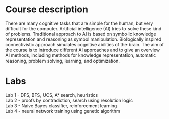 # Course description
There are many cognitive tasks that are simple for the human, but very difficult for the computer. Artificial intelligence (AI) tries to solve these kind of problems. Traditional approach to AI is based on symbolic knowledge representation and reasoning as symbol manipulation. Biologically inspired connectivistic approach simulates cognitive abilities of the brain. The aim of the course is to introduce different AI approaches and to give an overview AI methods, including methods for knowledge representation, automatic reasoning, problem solving, learning, and optimization.

# Labs
Lab 1 - DFS, BFS, UCS, A\* search, heuristics  
Lab 2 - proofs by contradiction, search using resolution logic  
Lab 3 - Naive Bayes classifier, reinforcement learning  
Lab 4 - neural network training using genetic algorithm  
